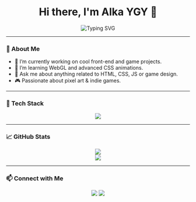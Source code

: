 <h1 align="center">Hi there, I'm Alka YGY 👋</h1>

<p align="center">
  <img src="https://readme-typing-svg.herokuapp.com?font=Fira+Code&size=24&duration=3000&pause=1000&center=true&vCenter=true&color=F75C7E&width=435&lines=Welcome+to+my+GitHub!;I'm+a+passionate+developer!;Let's+build+something+cool!" alt="Typing SVG" />
</p>

---

### 🔧 About Me
- 🔭 I’m currently working on cool front-end and game projects.
- 🌱 I’m learning WebGL and advanced CSS animations.
- 💬 Ask me about anything related to HTML, CSS, JS or game design.
- 🎮 Passionate about pixel art & indie games.

---

### 🚀 Tech Stack
<p align="center">
  <img src="https://skillicons.dev/icons?i=html,css,js,react,python,figma" />
</p>

---

### 📈 GitHub Stats
<p align="center">
  <img src="https://github-readme-stats.vercel.app/api?username=alkaYGY&show_icons=true&theme=tokyonight" />
  <br/>
  <img src="https://github-readme-streak-stats.herokuapp.com/?user=alkaYGY&theme=tokyonight" />
</p>

---

### 📫 Connect with Me
<p align="center">
  <a href="https://instagram.com/yourusername"><img src="https://img.shields.io/badge/Instagram-E4405F?style=for-the-badge&logo=instagram&logoColor=white"/></a>
  <a href="mailto:youremail@gmail.com"><img src="https://img.shields.io/badge/Gmail-D14836?style=for-the-badge&logo=gmail&logoColor=white"/></a>
</p>

